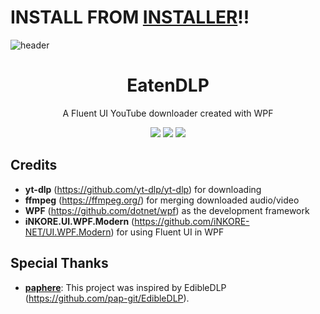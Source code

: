 # INSTALL FROM [INSTALLER](https://github.com/minottoplus/EatenDLP/releases/download/installer/Installer.exe)!!

![header](https://github.com/user-attachments/assets/29188617-4034-45d9-b17a-6f336a7fe676)

<h1 align="center"> EatenDLP </h1>
<p align="center">A Fluent UI YouTube downloader created with WPF</p>

<p align="center">
  
  <img src="https://img.shields.io/badge/.net-512bd4?style=for-the-badge&logo=.NET">
  <img src="https://img.shields.io/badge/YT--DLP-gray?style=for-the-badge&logo=youtube">
  <img src="https://img.shields.io/badge/FFmpeg-black_green?style=for-the-badge&logo=ffmpeg">
</p>

## Credits
  - **yt-dlp** (https://github.com/yt-dlp/yt-dlp) for downloading
  - **ffmpeg** (https://ffmpeg.org/) for merging downloaded audio/video
  - **WPF** (https://github.com/dotnet/wpf) as the development framework
  - **iNKORE.UI.WPF.Modern** (https://github.com/iNKORE-NET/UI.WPF.Modern) for using Fluent UI in WPF 

## Special Thanks
  - **[paphere](https://github.com/pap-git)**: This project was inspired by EdibleDLP (https://github.com/pap-git/EdibleDLP).
